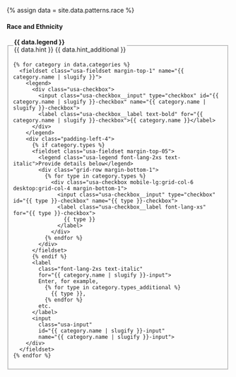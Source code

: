 {% assign data = site.data.patterns.race %}

<h4 class="site-preview-heading">Race and Ethnicity</h4>
<form class="usa-form usa-form--large">
  <fieldset name="race-and-ethnicity" class="usa-fieldset" aria-multiselectable="true">
    <legend class="usa-legend">
      <label>
        <strong>{{ data.legend }}</strong> <br/>
        <span class="text-italic">{{ data.hint }} {{ data.hint_additional }}</span>
      </label>
    </legend>

    {% for category in data.categories %}
      <fieldset class="usa-fieldset margin-top-1" name="{{ category.name | slugify }}">
        <legend>
          <div class="usa-checkbox">
            <input class="usa-checkbox__input" type="checkbox" id="{{ category.name | slugify }}-checkbox" name="{{ category.name | slugify }}-checkbox">
            <label class="usa-checkbox__label text-bold" for="{{ category.name | slugify }}-checkbox">{{ category.name }}</label>
          </div>
        </legend>
        <div class="padding-left-4">
          {% if category.types %}
          <fieldset class="usa-fieldset margin-top-05">
            <legend class="usa-legend font-lang-2xs text-italic">Provide details below</legend>
            <div class="grid-row margin-bottom-1">
              {% for type in category.types %}
                <div class="usa-checkbox mobile-lg:grid-col-6 desktop:grid-col-4 margin-bottom-1">
                  <input class="usa-checkbox__input" type="checkbox" id="{{ type }}-checkbox" name="{{ type }}-checkbox">
                  <label class="usa-checkbox__label font-lang-xs" for="{{ type }}-checkbox">
                    {{ type }}
                  </label>
                </div>
              {% endfor %}
            </div>
          </fieldset>
          {% endif %}
          <label
            class="font-lang-2xs text-italic"
            for="{{ category.name | slugify }}-input">
            Enter, for example,
              {% for type in category.types_additional %}
                {{ type }},
              {% endfor %}
            etc.
          </label>
          <input
            class="usa-input"
            id="{{ category.name | slugify }}-input"
            name="{{ category.name | slugify }}-input">
        </div>
      </fieldset>
    {% endfor %}
  </fieldset>
</form>